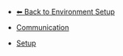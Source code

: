 - [⬅ Back to Environment Setup](../README.md)

- [Communication](./Communication.md)
- [Setup](./Setup.md)